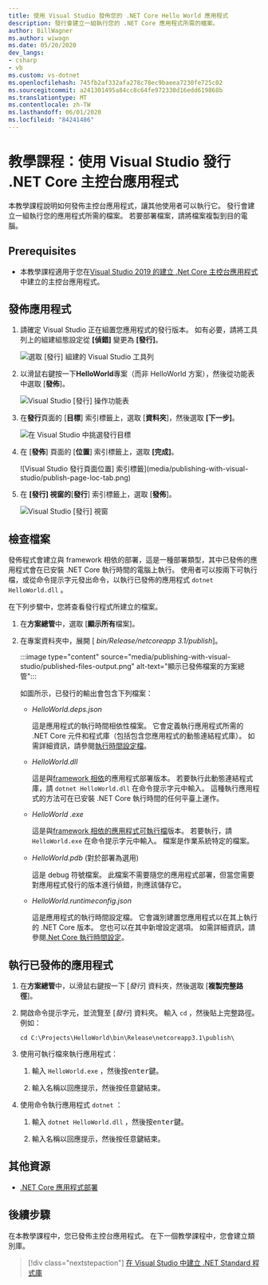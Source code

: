 ```yaml
---
title: 使用 Visual Studio 發佈您的 .NET Core Hello World 應用程式
description: 發行會建立一組執行您的 .NET Core 應用程式所需的檔案。
author: BillWagner
ms.author: wiwagn
ms.date: 05/20/2020
dev_langs:
- csharp
- vb
ms.custom: vs-dotnet
ms.openlocfilehash: 745fb2af332afa278c78ec9baeea7230fe725c02
ms.sourcegitcommit: a241301495a84cc8c64fe972330d16edd619868b
ms.translationtype: MT
ms.contentlocale: zh-TW
ms.lasthandoff: 06/01/2020
ms.locfileid: "84241486"
---
```

# <a name="tutorial-publish-a-net-core-console-application-with-visual-studio"></a>教學課程：使用 Visual Studio 發行 .NET Core 主控台應用程式

本教學課程說明如何發佈主控台應用程式，讓其他使用者可以執行它。 發行會建立一組執行您的應用程式所需的檔案。 若要部署檔案，請將檔案複製到目的電腦。

## <a name="prerequisites"></a>Prerequisites

- 本教學課程適用于您在[Visual Studio 2019 的建立 .Net Core 主控台應用程式](with-visual-studio.md)中建立的主控台應用程式。

## <a name="publish-the-app"></a>發佈應用程式

1. 請確定 Visual Studio 正在組置您應用程式的發行版本。 如有必要，請將工具列上的組建組態設定從 **[偵錯]** 變更為 **[發行]**。

   ![選取 [發行] 組建的 Visual Studio 工具列](media/publishing-with-visual-studio/visual-studio-toolbar-release.png)

1. 以滑鼠右鍵按一下**HelloWorld**專案（而非 HelloWorld 方案），然後從功能表中選取 [**發佈**]。

   ![Visual Studio [發行] 操作功能表](media/publishing-with-visual-studio/publish-context-menu.png)

1. 在**發行**頁面的 [**目標**] 索引標籤上，選取 [**資料夾**]，然後選取 **[下一步]**。

   ![在 Visual Studio 中挑選發行目標](media/publishing-with-visual-studio/pick-publish-target.png)

1. 在 [**發佈**] 頁面的 [**位置**] 索引標籤上，選取 **[完成]**。

   ![Visual Studio 發行頁面位置] 索引標籤](media/publishing-with-visual-studio/publish-page-loc-tab.png)

1. 在 **[發行] 視窗的**[**發行**] 索引標籤上，選取 [**發佈**]。

   ![Visual Studio [發行] 視窗](media/publishing-with-visual-studio/publish-page.png)

## <a name="inspect-the-files"></a>檢查檔案

發佈程式會建立與 framework 相依的部署，這是一種部署類型，其中已發佈的應用程式會在已安裝 .NET Core 執行時間的電腦上執行。 使用者可以按兩下可執行檔，或從命令提示字元發出命令，以執行已發佈的應用程式 `dotnet HelloWorld.dll` 。

在下列步驟中，您將查看發行程式所建立的檔案。

1. 在**方案總管**中，選取 [**顯示所有**檔案]。

1. 在專案資料夾中，展開 [ *bin/Release/netcoreapp 3.1/publish*]。

   :::image type="content" source="media/publishing-with-visual-studio/published-files-output.png" alt-text="顯示已發佈檔案的方案總管":::

   如圖所示，已發行的輸出會包含下列檔案：

   * *HelloWorld.deps.json*

      這是應用程式的執行時間相依性檔案。 它會定義執行應用程式所需的 .NET Core 元件和程式庫（包括包含您應用程式的動態連結程式庫）。 如需詳細資訊，請參閱[執行時間設定檔](https://github.com/dotnet/cli/blob/85ca206d84633d658d7363894c4ea9d59e515c1a/Documentation/specs/runtime-configuration-file.md)。

   * *HelloWorld.dll*

      這是與[framework 相依](../deploying/deploy-with-cli.md#framework-dependent-deployment)的應用程式部署版本。 若要執行此動態連結程式庫，請 `dotnet HelloWorld.dll` 在命令提示字元中輸入。 這種執行應用程式的方法可在已安裝 .NET Core 執行時間的任何平臺上運作。

   * *HelloWorld .exe*

      這是與[framework 相依的應用程式可執行檔](../deploying/deploy-with-cli.md#framework-dependent-executable)版本。 若要執行，請 `HelloWorld.exe` 在命令提示字元中輸入。 檔案是作業系統特定的檔案。

   * *HelloWorld.pdb* (對於部署為選用)

      這是 debug 符號檔案。 此檔案不需要隨您的應用程式部署，但當您需要對應用程式發行的版本進行偵錯，則應該儲存它。

   * *HelloWorld.runtimeconfig.json*

      這是應用程式的執行時間設定檔。 它會識別建置您應用程式以在其上執行的 .NET Core 版本。 您也可以在其中新增設定選項。 如需詳細資訊，請參閱[.Net Core 執行時間設定](../run-time-config/index.md#runtimeconfigjson)。

## <a name="run-the-published-app"></a>執行已發佈的應用程式

1. 在**方案總管**中，以滑鼠右鍵按一下 [*發行*] 資料夾，然後選取 [**複製完整路徑**]。

1. 開啟命令提示字元，並流覽至 [*發行*] 資料夾。 輸入 `cd` ，然後貼上完整路徑。 例如：

   ```
   cd C:\Projects\HelloWorld\bin\Release\netcoreapp3.1\publish\
   ```

1. 使用可執行檔來執行應用程式：

   1. 輸入 `HelloWorld.exe` ，然後按<kbd>enter</kbd>鍵。

   1. 輸入名稱以回應提示，然後按任意鍵結束。

1. 使用命令執行應用程式 `dotnet` ：

   1. 輸入 `dotnet HelloWorld.dll` ，然後按<kbd>enter</kbd>鍵。

   1. 輸入名稱以回應提示，然後按任意鍵結束。

## <a name="additional-resources"></a>其他資源

- [.NET Core 應用程式部署](../deploying/index.md)

## <a name="next-steps"></a>後續步驟

在本教學課程中，您已發佈主控台應用程式。 在下一個教學課程中，您會建立類別庫。

> [!div class="nextstepaction"]
> [在 Visual Studio 中建立 .NET Standard 程式庫](library-with-visual-studio.md)
